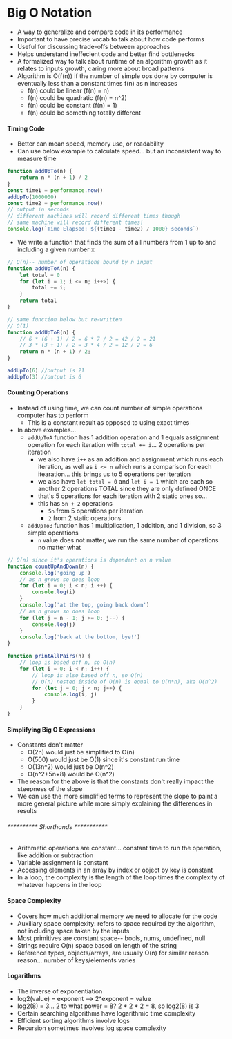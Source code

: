 # Big O Notation
- A way to generalize and compare code in its performance
- Important to have precise vocab to talk about how code performs
- Useful for discussing trade-offs between approaches
- Helps understand ineffecient code and better find bottlenecks
- A formalized way to talk about runtime of an algorithm growth as it relates to inputs growth, caring more about broad patterns
- Algorithm is O(f(n)) if the number of simple ops done by computer is eventually less than a constant times f(n) as n increases
    - f(n) could be linear (f(n) = n)
    - f(n) could be quadratic (f(n) = n^2)
    - f(n) could be constant (f(n) = 1)
    - f(n) could be something totally different

#### Timing Code
- Better can mean speed, memory use, or readability
- Can use below example to calculate speed... but an inconsistent way to measure time
```js
function addUpTo(n) {
    return n * (n + 1) / 2
}
const time1 = performance.now()
addUpTo(1000000)
const time2 = performance.now()
// output in seconds
// different machines will record different times though
// same machine will record different times!
console.log(`Time Elapsed: ${(time1 - time2) / 1000} seconds`)
```
- We write a function that finds the sum of all numbers from 1 up to and including a given number x
```js
// O(n)-- number of operations bound by n input
function addUpToA(n) {
    let total = 0
    for (let i = 1; i <= n; i++>) {
        total += i;
    }
    return total
}

// same function below but re-written
// O(1)
function addUpToB(n) {
    // 6 * (6 + 1) / 2 = 6 * 7 / 2 = 42 / 2 = 21
    // 3 * (3 + 1) / 2 = 3 * 4 / 2 = 12 / 2 = 6
    return n * (n + 1) / 2;
}

addUpTo(6) //output is 21
addUpTo(3) //output is 6
```

#### Counting Operations
- Instead of using time, we can count number of simple operations computer has to perform
    - This is a constant result as opposed to using exact times
- In above examples...
    - `addUpToA` function has 1 addition operation and 1 equals assignment operation for each iteration with `total += i`... 2 operations per iteration
        - we also have `i++` as an addition and assignment which runs each iteration, as well as `i <= n` which runs a comparison for each itearation... this brings us to 5 operations per iteration
        - we also have `let total = 0` and `let i = 1` which are each so another 2 operations TOTAL since they are only defined ONCE
        - that's 5 operations for each iteration with 2 static ones so...
        - this has `5n + 2` operations
            - `5n` from 5 operations per iteration
            - `2` from 2 static operations
    - `addUpToB` function has 1 multiplication, 1 addition, and 1 division, so 3 simple operations
        - `n` value does not matter, we run the same number of operations no matter what

```js
// O(n) since it's operations is dependent on n value
function countUpAndDown(n) {
    console.log('going up')
    // as n grows so does loop
    for (let i = 0; i < n; i ++) {
        console.log(i)
    }
    console.log('at the top, going back down')
    // as n grows so does loop
    for (let j = n - 1; j >= 0; j--) {
        console.log(j)
    }
    console.log('back at the bottom, bye!')
}

function printAllPairs(n) {
    // loop is based off n, so O(n)
    for (let i = 0; i < n; i++) {
        // loop is also based off n, so O(n)
        // O(n) nested inside of O(n) is equal to O(n*n), aka O(n^2)
        for (let j = 0; j < n; j++) {
            console.log(i, j)
        }
    }
}
```

#### Simplifying Big O Expressions
- Constants don't matter
    - O(2n) would just be simplified to O(n) 
    - O(500) would just be O(1) since it's constant run time
    - O(13n^2) would just be O(n^2)
    - O(n^2+5n+8) would be O(n^2)
- The reason for the above is that the constants don't really impact the steepness of the slope
- We can use the more simplified terms to represent the slope to paint a more general picture while more simply explaining the differences in results
###### ********** Shorthands ***********
- Arithmetic operations are constant... constant time to run the operation, like addition or subtraction
- Variable assignment is constant
- Accessing elements in an array by index or object by key is constant
- In a loop, the complexity is the length of the loop times the complexity of whatever happens in the loop


#### Space Complexity
- Covers how much additional memory we need to allocate for the code
- Auxiliary space complexity: refers to space required by the algorithm, not including space taken by the inputs
- Most primitives are constant space-- bools, nums, undefined, null
- Strings require O(n) space based on length of the string
- Reference types, objects/arrays, are usually O(n) for similar reason reason... number of keys/elements varies


#### Logarithms
- The inverse of exponentiation
- log2(value) = exponent --> 2^exponent = value
- log2(8) = 3... 2 to what power = 8? 2 * 2 * 2 = 8, so log2(8) is 3
- Certain searching algorithms have logarithmic time complexity
- Efficient sorting algorithms involve logs
- Recursion sometimes involves log space complexity
